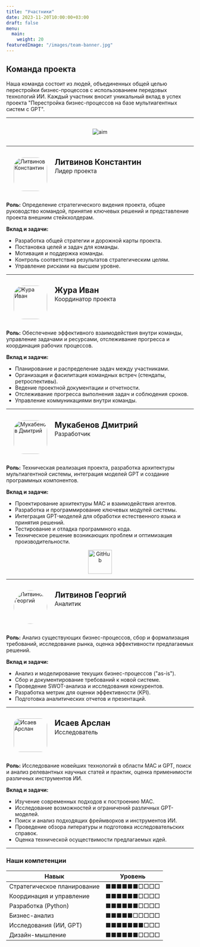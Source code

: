```yaml
---
title: "Участники"
date: 2023-11-20T10:00:00+03:00
draft: false
menu:
  main:
    weight: 20
featuredImage: "/images/team-banner.jpg"
---
```


## Команда проекта

Наша команда состоит из людей, объединенных общей целью перестройки бизнес-процессов с использованием передовых технологий ИИ. Каждый участник вносит уникальный вклад в успех проекта "Перестройка бизнес-процессов на базе мультиагентных систем с GPT".

---

##

<div style="text-align: center; margin-top: 1em; margin-bottom: 1em;">
  <img src="/images/2.jpg" alt="aim" style="height: auto; width: auto; vertical-align: middle;">
</div>

## 

---

##

<div class="member-block" style="margin-left: 20px; display: flex; align-items: flex-start; gap: 20px; margin-bottom: 2em;">
  <div class="member-image-container" style="flex-shrink: 0;">
    <img src="/images/lider.png" alt="Литвинов Константин" style="height: 90px; width: 90px; border-radius: 30%; object-fit: cover;">
  </div>
  <div class="member-details" style="flex-grow: 1;">
    <h3 style="margin-top: 0; margin-bottom: 0.1em; font-size: 1.5em;">Литвинов Константин</h3>
    <h4 style="margin-top: 0; margin-bottom: 0; font-size: 1.1em; font-weight: normal;">Лидер проекта</h4>
  </div>
</div>

**Роль:** Определение стратегического видения проекта, общее руководство командой, принятие ключевых решений и представление проекта внешним стейкхолдерам.

**Вклад и задачи:**
-   Разработка общей стратегии и дорожной карты проекта.
-   Постановка целей и задач для команды.
-   Мотивация и поддержка команды.
-   Контроль соответствия результатов стратегическим целям.
-   Управление рисками на высшем уровне.



---

##

<div class="member-block" style="margin-left: 20px; display: flex; align-items: flex-start; gap: 20px; margin-bottom: 2em;">
  <div class="member-image-container" style="flex-shrink: 0;">
    <img src="/images/coordination.png" alt="Жура Иван" style="height: 90px; width: 90px; border-radius: 30%; object-fit: cover;">
  </div>
  <div class="member-details" style="flex-grow: 1;">
    <h3 style="margin-top: 0; margin-bottom: 0.1em; font-size: 1.5em;">Жура Иван</h3>
    <h4 style="margin-top: 0; margin-bottom: 0; font-size: 1.1em; font-weight: normal;">Координатор проекта</h4>
  </div>
</div>

**Роль:** Обеспечение эффективного взаимодействия внутри команды, управление задачами и ресурсами, отслеживание прогресса и координация рабочих процессов.

**Вклад и задачи:**
-   Планирование и распределение задач между участниками.
-   Организация и фасилитация командных встреч (стендапы, ретроспективы).
-   Ведение проектной документации и отчетности.
-   Отслеживание прогресса выполнения задач и соблюдения сроков.
-   Управление коммуникациями внутри команды.



---

##

<div class="member-block" style="margin-left: 20px; display: flex; align-items: flex-start; gap: 20px; margin-bottom: 2em;">
  <div class="member-image-container" style="flex-shrink: 0;">
    <img src="/images/coding.png" alt="Мукабенов Дмитрий" style="height: 90px; width: 90px; border-radius: 30%; object-fit: cover;">
  </div>
  <div class="member-details" style="flex-grow: 1;">
    <h3 style="margin-top: 0; margin-bottom: 0.1em; font-size: 1.5em;">Мукабенов Дмитрий</h3>
    <h4 style="margin-top: 0; margin-bottom: 0; font-size: 1.1em; font-weight: normal;">Разработчик</h4>
  </div>
</div>

**Роль:** Техническая реализация проекта, разработка архитектуры мультиагентной системы, интеграция моделей GPT и создание программных компонентов.

**Вклад и задачи:**
-   Проектирование архитектуры МАС и взаимодействия агентов.
-   Разработка и программирование ключевых модулей системы.
-   Интеграция GPT-моделей для обработки естественного языка и принятия решений.
-   Тестирование и отладка программного кода.
-   Техническое решение возникающих проблем и оптимизация производительности.

<div style="text-align: center; margin-top: 1em; margin-bottom: 1em;">
  <a href="https://github.com/a1lock" target="_blank" rel="noopener noreferrer" title="GitHub Дмитрия Мукабенова">
    <img src="/images/github.png" alt="GitHub" style="height: 64px; width: auto; vertical-align: middle;">
  </a>
</div>

---

##

<div class="member-block" style="margin-left: 20px; display: flex; align-items: flex-start; gap: 20px; margin-bottom: 2em;">
  <div class="member-image-container" style="flex-shrink: 0;">
    <img src="/images/analyst.png" alt="Литвинов Георгий" style="height: 90px; width: 90px; border-radius: 50%; object-fit: cover;">
  </div>
  <div class="member-details" style="flex-grow: 1;">
    <h3 style="margin-top: 0; margin-bottom: 0.1em; font-size: 1.5em;">Литвинов Георгий</h3>
    <h4 style="margin-top: 0; margin-bottom: 0; font-size: 1.1em; font-weight: normal;">Аналитик</h4>
  </div>
</div>

**Роль:** Анализ существующих бизнес-процессов, сбор и формализация требований, исследование рынка, оценка эффективности предлагаемых решений.

**Вклад и задачи:**
-   Анализ и моделирование текущих бизнес-процессов ("as-is").
-   Сбор и документирование требований к новой системе.
-   Проведение SWOT-анализа и исследования конкурентов.
-   Разработка метрик для оценки эффективности (KPI).
-   Подготовка аналитических отчетов и презентаций.



---

##

<div class="member-block" style="margin-left: 20px; display: flex; align-items: flex-start; gap: 20px; margin-bottom: 2em;">
  <div class="member-image-container" style="flex-shrink: 0;">
    <img src="/images/researcher.png" alt="Исаев Арслан" style="height: 90px; width: 90px; object-fit: cover; border-radius: 20%">
  </div>
  <div class="member-details" style="flex-grow: 1;">
    <h3 style="margin-top: 0; margin-bottom: 0.1em; font-size: 1.5em;">Исаев Арслан</h3>
    <h4 style="margin-top: 0; margin-bottom: 0; font-size: 1.1em; font-weight: normal;">Исследователь</h4>
  </div>
</div>

**Роль:** Исследование новейших технологий в области МАС и GPT, поиск и анализ релевантных научных статей и практик, оценка применимости различных инструментов ИИ.

**Вклад и задачи:**
-   Изучение современных подходов к построению МАС.
-   Исследование возможностей и ограничений различных GPT-моделей.
-   Поиск и анализ подходящих фреймворков и инструментов ИИ.
-   Проведение обзора литературы и подготовка исследовательских справок.
-   Оценка технической осуществимости предлагаемых идей.



---

### Наши компетенции

| Навык                 | Уровень      |
| --------------------- | ------------ |
| Стратегическое планирование | ■■■■■■□□□□ |
| Координация и управление | ■■■■■■□□□□ |
| Разработка (Python) | ■■■■■■□□□□ |
| Бизнес-анализ         | ■■■■■□□□□□ |
| Исследования (ИИ, GPT) | ■■■■■■■□□□ |
| Дизайн-мышление       | ■■■■■■□□□□ | 